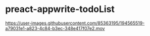 # preact-appwrite-todoList


https://user-images.githubusercontent.com/85363195/194565519-a79031e1-a823-4c84-b3ec-348e417f07e2.mov